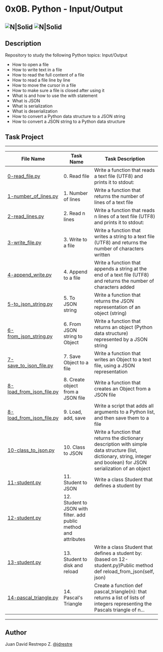 # 0x0B. Python - Input/Output

![N|Solid](https://www.holbertonschool.com/holberton-logo.png) ![N|Solid](https://intranet.hbtn.io/assets/holberton-logo-coral-27055cb2f875eb10bf3b3942e52a24581bc0667695bdc856d4f08b469b678000.png)
---

## Description
Repository to study the following Python topics: Input/Output

- How to open a file
- How to write text in a file
- How to read the full content of a file
- How to read a file line by line
- How to move the cursor in a file
- How to make sure a file is closed after using it
- What is and how to use the with statement
- What is JSON
- What is serialization
- What is deserialization
- How to convert a Python data structure to a JSON string
- How to convert a JSON string to a Python data structure

## Task Project
---
File Name|Task Name|Task Description
---|---|---
[0-read_file.py](https://github.com/jdrestre/holbertonschool-higher_level_programming/blob/master/0x0B-python-input_output/0-read_file.py)|0. Read file|Write a function that reads a text file (UTF8) and prints it to stdout:
[1-number_of_lines.py](https://github.com/jdrestre/holbertonschool-higher_level_programming/blob/master/0x0B-python-input_output/1-number_of_lines.py)|1. Number of lines|Write a function that returns the number of lines of a text file
[2-read_lines.py](https://github.com/jdrestre/holbertonschool-higher_level_programming/blob/master/0x0B-python-input_output/2-read_lines.py)|2. Read n lines|Write a function that reads n lines of a text file (UTF8) and prints it to stdout:
[3-write_file.py](https://github.com/jdrestre/holbertonschool-higher_level_programming/blob/master/0x0B-python-input_output/3-write_file.py)|3. Write to a file|Write a function that writes a string to a text file (UTF8) and returns the number of characters written
[4-append_write.py](https://github.com/jdrestre/holbertonschool-higher_level_programming/blob/master/0x0B-python-input_output/4-append_write.py)|4. Append to a file|Write a function that appends a string at the end of a text file (UTF8) and returns the number of characters added
[5-to_json_string.py](https://github.com/jdrestre/holbertonschool-higher_level_programming/blob/master/0x0B-python-input_output/5-to_json_string.py)|5. To JSON string|Write a function that returns the JSON representation of an object (string)
[6-from_json_string.py](https://github.com/jdrestre/holbertonschool-higher_level_programming/blob/master/0x0B-python-input_output/6-from_json_string.py)|6. From JSON string to Object|Write a function that returns an object (Python data structure) represented by a JSON string
[7-save_to_json_file.py](https://github.com/jdrestre/holbertonschool-higher_level_programming/blob/master/0x0B-python-input_output/7-save_to_json_file.py)|7. Save Object to a file|Write a function that writes an Object to a text file, using a JSON representation
[8-load_from_json_file.py](https://github.com/jdrestre/holbertonschool-higher_level_programming/blob/master/0x0B-python-input_output/8-load_from_json_file.py)|8. Create object from a JSON file|Write a function that creates an Object from a JSON file
[8-load_from_json_file.py](https://github.com/jdrestre/holbertonschool-higher_level_programming/blob/master/0x0B-python-input_output/9-add_item.py)|9. Load, add, save|Write a script that adds all arguments to a Python list, and then save them to a file
[10-class_to_json.py](https://github.com/jdrestre/holbertonschool-higher_level_programming/blob/master/0x0B-python-input_output/10-class_to_json.py)|10. Class to JSON|Write a function that returns the dictionary description with simple data structure (list, dictionary, string, integer and boolean) for JSON serialization of an object
[11-student.py](https://github.com/jdrestre/holbertonschool-higher_level_programming/blob/master/0x0B-python-input_output/11-student.py)|11. Student to JSON|Write a class Student that defines a student by
[12-student.py](https://github.com/jdrestre/holbertonschool-higher_level_programming/blob/master/0x0B-python-input_output/12-student.py)|12. Student to JSON with filter. add public method and attributes
[13-student.py](https://github.com/jdrestre/holbertonschool-higher_level_programming/blob/master/0x0B-python-input_output/13-student.py)|13. Student to disk and reload|Write a class Student that defines a student by: (based on 12-student.py)Public method def reload_from_json(self, json)
[14-pascal_triangle.py](https://github.com/jdrestre/holbertonschool-higher_level_programming/blob/master/0x0B-python-input_output/14-pascal_triangle.py)|14. Pascal's Triangle|Create a function def pascal_triangle(n): that returns a list of lists of integers representing the Pascals triangle of n...


---
## Author

Juan David Restrepo Z. [@jdrestre](https://twitter.com/jdrestre)